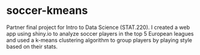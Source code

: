 # soccer-kmeans
Partner final project for Intro to Data Science (STAT.220). I created a web app using shiny.io to analyze soccer players in the top 5 European leagues and used a k-means clustering algorithm to group players by playing style based on their stats.

